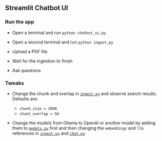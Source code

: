 ## Streamlit Chatbot UI

### Run the app

- Open a terminal and run `python chatbot_ui.py`

- Open a second terminal and run `python ingest.py`

- Upload a PDF file.

- Wait for the ingestion to finish

- Ask questions

### Tweaks

- Change the chunk and overlap in [`ingest.py`](./ingest.py) and observe search results. Defaults are:

  - `chunk_size = 1000`
  - `chunk_overlap = 50`

- Change the models from Ollama to OpenAI or another model by adding them to [`models.py`](./models.py) first and then changing the `embeddings` and `llm` references in [`ingest.py`](./ingest.py) and [`chat.py`](./chat.py)
